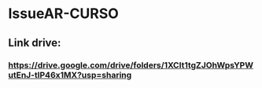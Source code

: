 # IssueAR-CURSO

## Link drive:

### https://drive.google.com/drive/folders/1XClt1tgZJOhWpsYPWutEnJ-tlP46x1MX?usp=sharing

